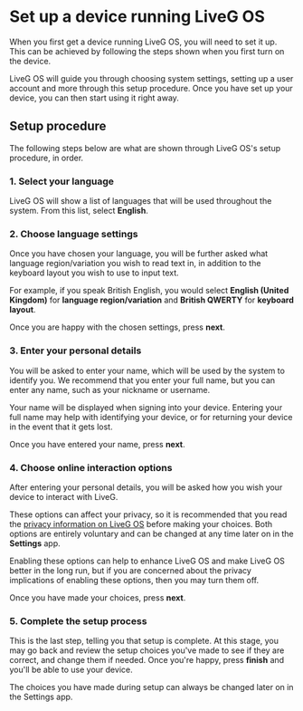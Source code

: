 # Set up a device running LiveG OS
When you first get a device running LiveG OS, you will need to set it up. This can be achieved by following the steps shown when you first turn on the device.

LiveG OS will guide you through choosing system settings, setting up a user account and more through this setup procedure. Once you have set up your device, you can then start using it right away.

## Setup procedure
The following steps below are what are shown through LiveG OS's setup procedure, in order.

### 1. Select your language
LiveG OS will show a list of languages that will be used throughout the system. From this list, select **English**.

### 2. Choose language settings
Once you have chosen your language, you will be further asked what language region/variation you wish to read text in, in addition to the keyboard layout you wish to use to input text.

For example, if you speak British English, you would select **English (United Kingdom)** for **language region/variation** and **British QWERTY** for **keyboard layout**.

Once you are happy with the chosen settings, press **next**.

### 3. Enter your personal details
You will be asked to enter your name, which will be used by the system to identify you. We recommend that you enter your full name, but you can enter any name, such as your nickname or username.

Your name will be displayed when signing into your device. Entering your full name may help with identifying your device, or for returning your device in the event that it gets lost.

Once you have entered your name, press **next**.

### 4. Choose online interaction options
After entering your personal details, you will be asked how you wish your device to interact with LiveG.

These options can affect your privacy, so it is recommended that you read the [privacy information on LiveG OS](privacy.md) before making your choices. Both options are entirely voluntary and can be changed at any time later on in the **Settings** app.

Enabling these options can help to enhance LiveG OS and make LiveG OS better in the long run, but if you are concerned about the privacy implications of enabling these options, then you may turn them off.

Once you have made your choices, press **next**.

### 5. Complete the setup process
This is the last step, telling you that setup is complete. At this stage, you may go back and review the setup choices you've made to see if they are correct, and change them if needed. Once you're happy, press **finish** and you'll be able to use your device.

The choices you have made during setup can always be changed later on in the Settings app.